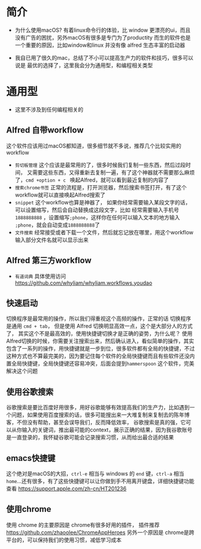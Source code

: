 
# 简介
- 为什么使用macOS?
有着linux命令行的体验，比 window 更漂亮的ui，而且没有广告的困扰，另外macOS有很多是专门为了productity 而生的软件也是一个重要的原因，比如window和linux 并没有像 alfred 生态丰富的启动器

- 我自已用了很久的mac，总结了不小可以提高生产力的软件和技巧，很多可以说是
最优的选择了，这里我会分为通用型，和编程相关类型


# 通用型
* 这里不涉及到任何编程相关的
## Alfred 自带workflow
这个软件应该用过macOS都知道，很多细节就不多说，推荐几个比较实用的workflow
- `剪切板管理` 这个应该是最常用的了，很多时候我们复制一些东西，然后过段时间，
又需要这些东西，又得重新去复制一遍，有了这个神器就不需要那么麻烦了，`cmd +option + c ` 唤起Alfred，就可以看到最近复制的内容了
- `搜索chrome书签`
正常的流程是，打开浏览器，然后搜索书签打开，有了这个workflow就可以直接唤起Alfred搜索了
- `snippet` 这个workflow也算是神器了， 如果你经常需要输入某段文字的话，可以设置缩写，然后会自动替换成这段文字，比如 经常需要输入手机号 `1888888888` ，设置缩写`;phone`，这样你在任何可以输入文本的地方输入 `;phone`，就会自动变成`1888888888`了
- `文件搜索` 经常接受或者下载一个文件，然后就忘记放在哪里，用这个workflow输入部分文件名就可以显示出来

## Alfred 第三方workflow
- `有道词典` 具体使用访问 https://github.com/whyliam/whyliam.workflows.youdao

## 快速启动
切换程序是最常用的操作，所以我们得重视这个高频的操作，正常的话 切换程序是通用 `cmd + tab`， 但是使用 Alfred 切换明显高效一点，这个是大部分人的方式了，
其实这个不是最高效的，使用快捷键切换才是正确的姿势，为什么呢？ 使用Alfred切换的时候，你需要关注搜索出来，然后确认进入，看似简单的操作，其实包含了一系列的操作，用快捷键就是一步到位，很多软件都有全局的快捷键，不过
这种方式也不算最完美的，因为要记住每个软件的全局快捷键而且有些软件还没内置全局快捷键，全局快捷键还容易冲突，后面会提到`hammerspoon` 这个软件，完美解决这个问题

## 使用谷歌搜索
谷歌搜索是要比百度好用很多，用好谷歌能够有效提高我们的生产力，比如遇到一个问题，如果使用百度搜索的话，很多可能搜出来一大堆复制来复制去的陈年博客，不但没有帮助，甚至会误导我们，反而降低效率， 谷歌搜索是真的强，它可以从你输入的关键词，推出最可能的context，展示正确的结果，因为我谷歌账号是一直登录的，我怀疑谷歌可能会记录搜索习惯，从而给出最合适的结果

## emacs快捷键
这个绝对是macOS的大招，`ctrl-e` 相当与 windows 的 `end` 键，`ctrl-a` 相当 `home`...还有很多，有了这些快捷键可以让你做到手不用离开键盘，详细快捷键功能查看 https://support.apple.com/zh-cn/HT201236

## 使用chrome
使用 chrome 的主要原因是  chrome有很多好用的插件， 插件推荐 https://github.com/zhaoolee/ChromeAppHeroes 另外一个原因是 chrome是跨平台的，可以保持我们的使用习惯，减低学习成本


